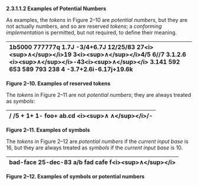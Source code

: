 **2.3.1.1.2 Examples of Potential Numbers** 

As examples, the *tokens* in Figure 2–10 are *potential numbers*, but they are not actually numbers, and so are reserved *tokens*; a *conforming implementation* is permitted, but not required, to define their meaning. 

|1b5000 777777q 1.7J -3/4+6.7J 12/25/83 27\<i\>\<sup\>∧\</sup\>\</i\>19 3\<i\>\<sup\>∧\</sup\>\</i\>4/5 6//7 3.1.2.6 \<i\>\<sup\>∧\</sup\>\</i\>-43\<i\>\<sup\>∧\</sup\>\</i\> 3.141 592 653 589 793 238 4 -3.7+2.6i-6.17j+19.6k|
| :- |


**Figure 2–10. Examples of reserved tokens** 

The *tokens* in Figure 2–11 are not *potential numbers*; they are always treated as *symbols*: 

|/ /5 + 1+ 1- foo+ ab.cd \<i\>\<sup\>∧ ∧\</sup\>\</i\>/-|
| :- |


**Figure 2–11. Examples of symbols**  



The *tokens* in Figure 2–12 are *potential numbers* if the *current input base* is 16, but they are always treated as *symbols* if the *current input base* is 10. 

|bad-face 25-dec-83 a/b fad cafe f\<i\>\<sup\>∧\</sup\>\</i\>|
| :- |


**Figure 2–12. Examples of symbols or potential numbers** 


